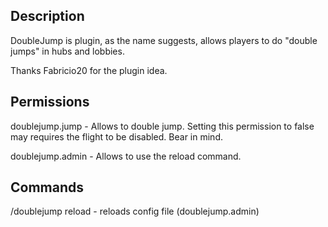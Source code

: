 ## Description

DoubleJump is plugin, as the name suggests, allows players to do "double jumps" in hubs and lobbies.

Thanks Fabricio20 for the plugin idea.

## Permissions

doublejump.jump - Allows to double jump. Setting this permission to false may requires the flight to be disabled. Bear in mind.

doublejump.admin - Allows to use the reload command.

## Commands

/doublejump reload - reloads config file (doublejump.admin)
